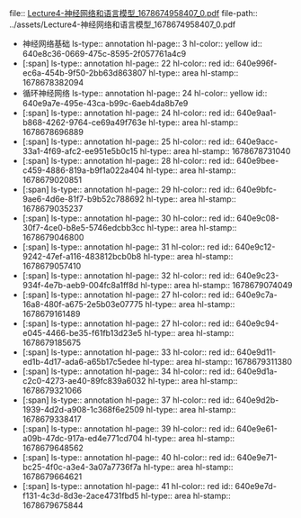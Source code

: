 file:: [Lecture4-神经网络和语言模型_1678674958407_0.pdf](../assets/Lecture4-神经网络和语言模型_1678674958407_0.pdf)
file-path:: ../assets/Lecture4-神经网络和语言模型_1678674958407_0.pdf

- 神经网络基础
  ls-type:: annotation
  hl-page:: 3
  hl-color:: yellow
  id:: 640e8c36-0669-475c-8595-2f057761a4c9
- [:span]
  ls-type:: annotation
  hl-page:: 22
  hl-color:: red
  id:: 640e996f-ec6a-454b-9f50-2bb63d863807
  hl-type:: area
  hl-stamp:: 1678678382094
- 循环神经网络
  ls-type:: annotation
  hl-page:: 24
  hl-color:: yellow
  id:: 640e9a7e-495e-43ca-b99c-6aeb4da8b7e9
- [:span]
  ls-type:: annotation
  hl-page:: 24
  hl-color:: red
  id:: 640e9aa1-b868-4262-9764-ce69a49f763e
  hl-type:: area
  hl-stamp:: 1678678696889
- [:span]
  ls-type:: annotation
  hl-page:: 25
  hl-color:: red
  id:: 640e9acc-33a1-4f69-afc2-ee951e5b0c15
  hl-type:: area
  hl-stamp:: 1678678731040
- [:span]
  ls-type:: annotation
  hl-page:: 28
  hl-color:: red
  id:: 640e9bee-c459-4886-819a-b9f1a022a404
  hl-type:: area
  hl-stamp:: 1678679020851
- [:span]
  ls-type:: annotation
  hl-page:: 29
  hl-color:: red
  id:: 640e9bfc-9ae6-4d6e-81f7-b9b52c788692
  hl-type:: area
  hl-stamp:: 1678679035237
- [:span]
  ls-type:: annotation
  hl-page:: 30
  hl-color:: red
  id:: 640e9c08-30f7-4ce0-b8e5-5746edcbb3cc
  hl-type:: area
  hl-stamp:: 1678679046800
- [:span]
  ls-type:: annotation
  hl-page:: 31
  hl-color:: red
  id:: 640e9c12-9242-47ef-a116-483812bcb0b8
  hl-type:: area
  hl-stamp:: 1678679057410
- [:span]
  ls-type:: annotation
  hl-page:: 32
  hl-color:: red
  id:: 640e9c23-934f-4e7b-aeb9-004fc8a1ff8d
  hl-type:: area
  hl-stamp:: 1678679074049
- [:span]
  ls-type:: annotation
  hl-page:: 27
  hl-color:: red
  id:: 640e9c7a-16a8-480f-a675-2e5b03e07775
  hl-type:: area
  hl-stamp:: 1678679161489
- [:span]
  ls-type:: annotation
  hl-page:: 27
  hl-color:: red
  id:: 640e9c94-e045-4466-be35-f61fb13d23e5
  hl-type:: area
  hl-stamp:: 1678679185675
- [:span]
  ls-type:: annotation
  hl-page:: 33
  hl-color:: red
  id:: 640e9d11-ed1b-4d17-ada6-a65b17c5edee
  hl-type:: area
  hl-stamp:: 1678679311380
- [:span]
  ls-type:: annotation
  hl-page:: 34
  hl-color:: red
  id:: 640e9d1a-c2c0-4273-ae40-89fc839a6032
  hl-type:: area
  hl-stamp:: 1678679321066
- [:span]
  ls-type:: annotation
  hl-page:: 37
  hl-color:: red
  id:: 640e9d2b-1939-4d2d-a908-1c368f6e2509
  hl-type:: area
  hl-stamp:: 1678679338417
- [:span]
  ls-type:: annotation
  hl-page:: 39
  hl-color:: red
  id:: 640e9e61-a09b-47dc-917a-ed4e771cd704
  hl-type:: area
  hl-stamp:: 1678679648562
- [:span]
  ls-type:: annotation
  hl-page:: 40
  hl-color:: red
  id:: 640e9e71-bc25-4f0c-a3e4-3a07a7736f7a
  hl-type:: area
  hl-stamp:: 1678679664621
- [:span]
  ls-type:: annotation
  hl-page:: 41
  hl-color:: red
  id:: 640e9e7d-f131-4c3d-8d3e-2ace4731fbd5
  hl-type:: area
  hl-stamp:: 1678679675844